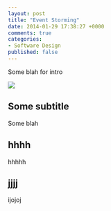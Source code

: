 ```yaml
---
layout: post
title: "Event Storming"
date: 2014-01-29 17:38:27 +0000
comments: true
categories:
- Software Design
published: false
---
```




Some blah for intro



<img src="http://imageshack.com/a/img34/1388/bbid.jpg" class="alignleft" alttext="Octopress Logo"  />

## Some subtitle
Some blah


## hhhh

hhhhh

## jjjj
ijojoj



    
  

          





